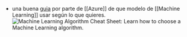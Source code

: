 - una buena [guia](https://learn.microsoft.com/en-us/azure/machine-learning/algorithm-cheat-sheet?azure-portal=true) por parte de [[Azure]] de que modelo de [[Machine Learning]] usar según lo que quieres.
  ![Machine Learning Algorithm Cheat Sheet: Learn how to choose a Machine Learning algorithm.](https://learn.microsoft.com/en-us/azure/machine-learning/media/algorithm-cheat-sheet/machine-learning-algorithm-cheat-sheet.png#lightbox)